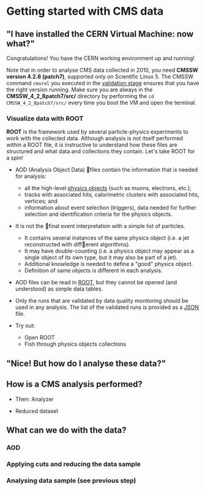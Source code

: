 # Getting started with CMS data

## "I have installed the CERN Virtual Machine: now what?"

Congratulations! You have the CERN working environment up and running!

Note that in order to analyse CMS data collected in 2010, you need **CMSSW version 4.2.8 (patch7)**, supported only on Scientific Linux 5. The CMSSW command `cmsrel` you executed in the [validation stage](http://open-data.cern.ch/data/VMs#validate) ensures that you have the right version running. Make sure you are always in the **CMSSW_4_2_8patch7/src/** directory by performing the `cd CMSSW_4_2_8patch7/src/` every time you boot the VM and open the terminal.

### Visualize data with ROOT

**ROOT** is the framework used by several particle-physics experiments to work with the collected data. Although analysis is not itself performed within a ROOT file, it is instructive to understand how these files are structured and what data and collections they contain. Let's take ROOT for a spin!

* AOD (Analysis Object Data) files contain the information that is needed for analysis:
  * all the high-level [physics objects](https://twiki.cern.ch/twiki/bin/view/CMS/DPOAPublicDataReleaseStatement#Physics_objects) (such as muons, electrons, etc.);
  * tracks with associated hits, calorimetric clusters with associated hits, vertices; and
  * information about event selection (triggers), data needed for further selection and identification criteria for the physics objects.
* It is not the final event interpretation with a simple list of particles.
  * It contains several instances of the same physics object (i.e. a jet reconstructed with different algorithms).
  * It may have double-counting (i.e. a physics object may appear as a single object of its own type, but it may also be part of a jet).
  * Additional knowledge is needed to define a "good" physics object.
  * Definition of same objects is different in each analysis.
* AOD files can be read in [ROOT](http://root.cern.ch/), but they cannot be opened (and understood) as simple data tables.
* Only the runs that are validated by data quality monitoring should be used in any analysis. The list of the validated runs is provided as a [JSON](http://json.org/) file.

* Try out:
  * Open ROOT
  * Fish through physics objects collections

## "Nice! But how do I analyse these data?"

## How is a CMS analysis performed?

* Then: Analyzer

* Reduced dataset

## What can we do with the data?

### AOD

### Applying cuts and reducing the data sample

### Analysing data sample (see previous step)
